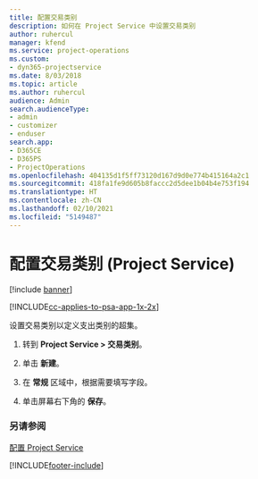 ```yaml
---
title: 配置交易类别
description: 如何在 Project Service 中设置交易类别
author: ruhercul
manager: kfend
ms.service: project-operations
ms.custom:
- dyn365-projectservice
ms.date: 8/03/2018
ms.topic: article
ms.author: ruhercul
audience: Admin
search.audienceType:
- admin
- customizer
- enduser
search.app:
- D365CE
- D365PS
- ProjectOperations
ms.openlocfilehash: 404135d1f5ff73120d167d9d0e774b415164a2c1
ms.sourcegitcommit: 418fa1fe9d605b8faccc2d5dee1b04b4e753f194
ms.translationtype: HT
ms.contentlocale: zh-CN
ms.lasthandoff: 02/10/2021
ms.locfileid: "5149487"
---
```

# <a name="configure-transaction-categories-project-service"></a>配置交易类别 (Project Service)

[!include [banner](../includes/psa-now-project-operations.md)]

[!INCLUDE[cc-applies-to-psa-app-1x-2x](../includes/cc-applies-to-psa-app-1x-2x.md)]

设置交易类别以定义支出类别的超集。  
  
1.  转到 **Project Service > 交易类别**。  
  
2.  单击 **新建**。  
  
3.  在 **常规** 区域中，根据需要填写字段。  
  
4.  单击屏幕右下角的 **保存**。  
  
### <a name="see-also"></a>另请参阅  
 [配置 Project Service](../psa/configure.md)


[!INCLUDE[footer-include](../includes/footer-banner.md)]